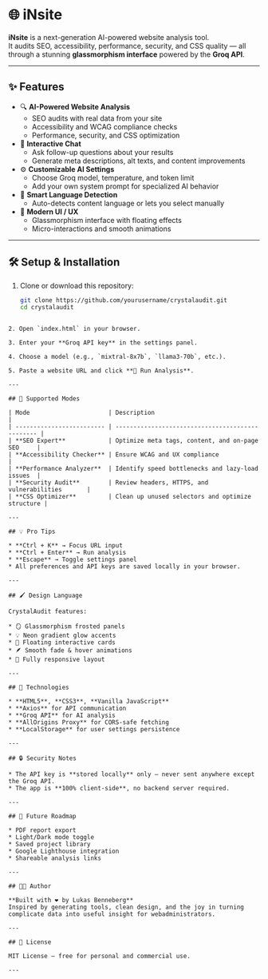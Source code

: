 # 🌐 iNsite

**iNsite** is a next-generation AI-powered website analysis tool.  
It audits SEO, accessibility, performance, security, and CSS quality — all through a stunning **glassmorphism interface** powered by the **Groq API**.

---

## ✨ Features

- 🔍 **AI-Powered Website Analysis**
  - SEO audits with real data from your site
  - Accessibility and WCAG compliance checks
  - Performance, security, and CSS optimization
- 💬 **Interactive Chat**
  - Ask follow-up questions about your results
  - Generate meta descriptions, alt texts, and content improvements
- ⚙️ **Customizable AI Settings**
  - Choose Groq model, temperature, and token limit
  - Add your own system prompt for specialized AI behavior
- 🧠 **Smart Language Detection**
  - Auto-detects content language or lets you select manually
- 🎨 **Modern UI / UX**
  - Glassmorphism interface with floating effects
  - Micro-interactions and smooth animations

---

## 🛠️ Setup & Installation

1. Clone or download this repository:

   ```bash
   git clone https://github.com/yourusername/crystalaudit.git
   cd crystalaudit
````

2. Open `index.html` in your browser.

3. Enter your **Groq API key** in the settings panel.

4. Choose a model (e.g., `mixtral-8x7b`, `llama3-70b`, etc.).

5. Paste a website URL and click **🚀 Run Analysis**.

---

## 🧩 Supported Modes

| Mode                      | Description                                      |
| ------------------------- | ------------------------------------------------ |
| **SEO Expert**            | Optimize meta tags, content, and on-page SEO     |
| **Accessibility Checker** | Ensure WCAG and UX compliance                    |
| **Performance Analyzer**  | Identify speed bottlenecks and lazy-load issues  |
| **Security Audit**        | Review headers, HTTPS, and vulnerabilities       |
| **CSS Optimizer**         | Clean up unused selectors and optimize structure |

---

## 💡 Pro Tips

* **Ctrl + K** → Focus URL input
* **Ctrl + Enter** → Run analysis
* **Escape** → Toggle settings panel
* All preferences and API keys are saved locally in your browser.

---

## 🖌️ Design Language

CrystalAudit features:

* 🪞 Glassmorphism frosted panels
* 💡 Neon gradient glow accents
* 🧊 Floating interactive cards
* 🪶 Smooth fade & hover animations
* 📱 Fully responsive layout

---

## 🧠 Technologies

* **HTML5**, **CSS3**, **Vanilla JavaScript**
* **Axios** for API communication
* **Groq API** for AI analysis
* **AllOrigins Proxy** for CORS-safe fetching
* **LocalStorage** for user settings persistence

---

## 🔒 Security Notes

* The API key is **stored locally** only — never sent anywhere except the Groq API.
* The app is **100% client-side**, no backend server required.

---

## 🚀 Future Roadmap

* PDF report export
* Light/Dark mode toggle
* Saved project library
* Google Lighthouse integration
* Shareable analysis links

---

## 🧑‍💻 Author

**Built with ❤️ by Lukas Benneberg**
Inspired by generating tools, clean design, and the joy in turning complicate data into useful insight for webadministrators.

---

## 📄 License

MIT License — free for personal and commercial use.

---

